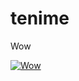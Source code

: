 # tenime
Wow

[![Wow](https://img.youtube.com/vi/kFTKefhHh_A/0.jpg)](https://www.youtube.com/watch?v=kFTKefhHh_A)
